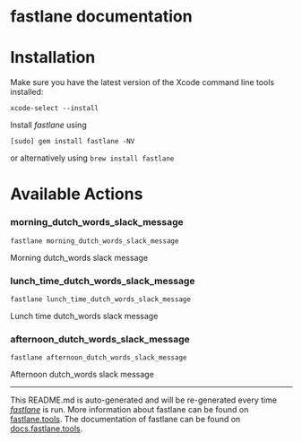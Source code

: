 fastlane documentation
================
# Installation

Make sure you have the latest version of the Xcode command line tools installed:

```
xcode-select --install
```

Install _fastlane_ using
```
[sudo] gem install fastlane -NV
```
or alternatively using `brew install fastlane`

# Available Actions
### morning_dutch_words_slack_message
```
fastlane morning_dutch_words_slack_message
```
Morning dutch_words slack message
### lunch_time_dutch_words_slack_message
```
fastlane lunch_time_dutch_words_slack_message
```
Lunch time dutch_words slack message
### afternoon_dutch_words_slack_message
```
fastlane afternoon_dutch_words_slack_message
```
Afternoon dutch_words slack message

----

This README.md is auto-generated and will be re-generated every time [_fastlane_](https://fastlane.tools) is run.
More information about fastlane can be found on [fastlane.tools](https://fastlane.tools).
The documentation of fastlane can be found on [docs.fastlane.tools](https://docs.fastlane.tools).
